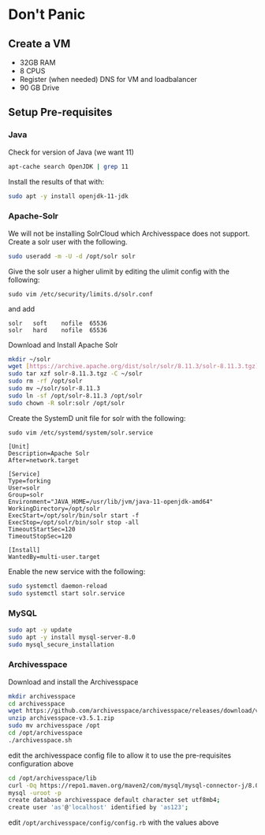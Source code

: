 # Don't Panic

## Create a VM
  * 32GB RAM
  * 8 CPUS
  * Register (when needed) DNS for VM and loadbalancer
  * 90 GB Drive

## Setup Pre-requisites

### Java

Check for version of Java (we want 11)
 ```bash
 apt-cache search OpenJDK | grep 11
```
Install the results of that with:
```bash
sudo apt -y install openjdk-11-jdk
```
### Apache-Solr

We will not be installing SolrCloud which Archivesspace does not support. Create a solr user with the following.
```bash
sudo useradd -m -U -d /opt/solr solr
```
Give the solr user a higher ulimit by editing the ulimit config with the following:

`sudo vim /etc/security/limits.d/solr.conf`

and add 

```file
solr   soft    nofile  65536
solr   hard    nofile  65536
```

Download and Install Apache Solr
```bash
mkdir ~/solr
wget [https://archive.apache.org/dist/solr/solr/8.11.3/solr-8.11.3.tgz](https://archive.apache.org/dist/lucene/solr/8.11.3/solr-8.11.3.tgz)
sudo tar xzf solr-8.11.3.tgz -C ~/solr
sudo rm -rf /opt/solr
sudo mv ~/solr/solr-8.11.3
sudo ln -sf /opt/solr-8.11.3 /opt/solr
sudo chown -R solr:solr /opt/solr
```
Create the SystemD unit file for solr with the following:

`sudo vim /etc/systemd/system/solr.service`

```file
[Unit]
Description=Apache Solr
After=network.target

[Service]
Type=forking
User=solr
Group=solr
Environment="JAVA_HOME=/usr/lib/jvm/java-11-openjdk-amd64"
WorkingDirectory=/opt/solr
ExecStart=/opt/solr/bin/solr start -f
ExecStop=/opt/solr/bin/solr stop -all
TimeoutStartSec=120 
TimeoutStopSec=120

[Install]
WantedBy=multi-user.target
```
Enable the new service with the following:

```bash
sudo systemctl daemon-reload
sudo systemctl start solr.service
```


### MySQL

```bash
sudo apt -y update
sudo apt -y install mysql-server-8.0
sudo mysql_secure_installation
```

### Archivesspace

Download and install the Archivesspace
```bash
mkdir archivesspace
cd archivesspace
wget https://github.com/archivesspace/archivesspace/releases/download/v3.5.1/archivesspace-v3.5.1.zip
unzip archivesspace-v3.5.1.zip
sudo mv archivesspace /opt
cd /opt/archivesspace
./archivesspace.sh
```
edit the archivesspace config file to allow it to use the pre-requisites configuration above
```bash
cd /opt/archivesspace/lib
curl -Oq https://repo1.maven.org/maven2/com/mysql/mysql-connector-j/8.0.33/mysql-connector-j-8.0.33.jar
mysql -uroot -p
create database archivesspace default character set utf8mb4;
create user 'as'@'localhost' identified by 'as123';
```

edit `/opt/archivesspace/config/config.rb` with the values above
